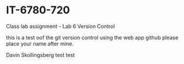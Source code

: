 # IT-6780-720
Class lab assignment - Lab 6 Version Control


this is a test oof the git version control using the web app github
please place your name after mine.

Davin Skollingsberg
test
test